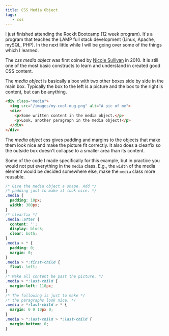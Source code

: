 ```yaml
---
title: CSS Media Object
tags:
   - css
---
```


I just finished attending the RockIt Bootcamp (12 week program). It's a program that teaches the LAMP full stack development (Linux, Apache, mySQL, PHP). In the next little while I will be going over some of the things which I learned.

The *css media object* was first coined by [Nicole Sullivan] in 2010. It is still one of the most basic constructs to learn and understand in created good CSS content.

[Nicole Sullivan]: http://www.stubbornella.org/content/2010/06/25/the-media-object-saves-hundreds-of-lines-of-code/

The *media object* is basically a box with two other boxes side by side in the main box. Typically the box to the left is a picture and the box to the right is content, but can be anything.

```html
<div class="media">
  <img src="/images/my-cool-mug.png" alt="A pic of me">
  <div>
    <p>Some written content in the media object.</p>
    <p>Look, another paragraph in the media object!</p>
  </div>
</div>
```

The *media object* css gives padding and margins to the objects that make them look nice and make the picture fit correctly. It also does a clearfix so the outside box doesn't collapse to a smaller area than its content.

Some of the code I made specifically for this example, but in practice you would not put everything in the `media` class. E.g., the `width` of the media element would be decided somewhere else, make the `media` class more reusable.

```css
/* Give the media object a shape. Add */
/* padding just to make it look nice. */
.media {
  padding: 10px;
  width: 300px;
}
/* clearfix */
.media::after {
  content: '';
  display: block;
  clear: both;
}
.media > * {
  padding: 0;
  margin: 0;
}
.media > *:first-child {
  float: left;
}
/* Make all content be past the picture. */
.media > *:last-child {
  margin-left: 110px;
}
/* The following is just to make */
/* the paragraphs look nice. */
.media > *:last-child > * {
  margin: 0 0 10px 0;
}
.media > *:last-child > *:last-child {
  margin-bottom: 0;
}
```
